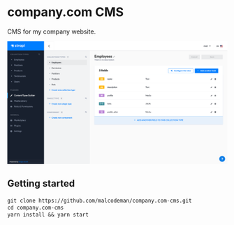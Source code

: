 # company.com CMS

CMS for my company website.

![Screenshot](docs/images/screenshot.png)

## Getting started

```
git clone https://github.com/malcodeman/company.com-cms.git
cd company.com-cms
yarn install && yarn start
```
